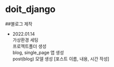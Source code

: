 # doit_django
##블로그 제작
   
- 2022.01.14   
가상환경 세팅   
프로젝트폴더 생성   
blog, single_page 앱 생성   
post(blog) 모델 생성 [포스트 이름, 내용, 시간 작성]   


